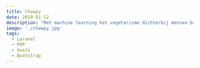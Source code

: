 ```yaml
---
title: Chewpy
date: 2019-01-12
description: "Met machine learning het vegetarisme dichterbij mensen brengen"
image: './chewpy.jpg'
tags:
  - Laravel
  - PHP
  - VueJs
  - Bootstrap
---
```

